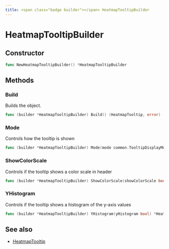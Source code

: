 ```yaml
---
title: <span class="badge builder"></span> HeatmapTooltipBuilder
---
```

# <span class="badge builder"></span> HeatmapTooltipBuilder

## Constructor

```go
func NewHeatmapTooltipBuilder() *HeatmapTooltipBuilder
```
## Methods

### <span class="badge object-method"></span> Build

Builds the object.

```go
func (builder *HeatmapTooltipBuilder) Build() (HeatmapTooltip, error)
```

### <span class="badge object-method"></span> Mode

Controls how the tooltip is shown

```go
func (builder *HeatmapTooltipBuilder) Mode(mode common.TooltipDisplayMode) *HeatmapTooltipBuilder
```

### <span class="badge object-method"></span> ShowColorScale

Controls if the tooltip shows a color scale in header

```go
func (builder *HeatmapTooltipBuilder) ShowColorScale(showColorScale bool) *HeatmapTooltipBuilder
```

### <span class="badge object-method"></span> YHistogram

Controls if the tooltip shows a histogram of the y-axis values

```go
func (builder *HeatmapTooltipBuilder) YHistogram(yHistogram bool) *HeatmapTooltipBuilder
```

## See also

 * <span class="badge object-type-struct"></span> [HeatmapTooltip](./object-HeatmapTooltip.md)
